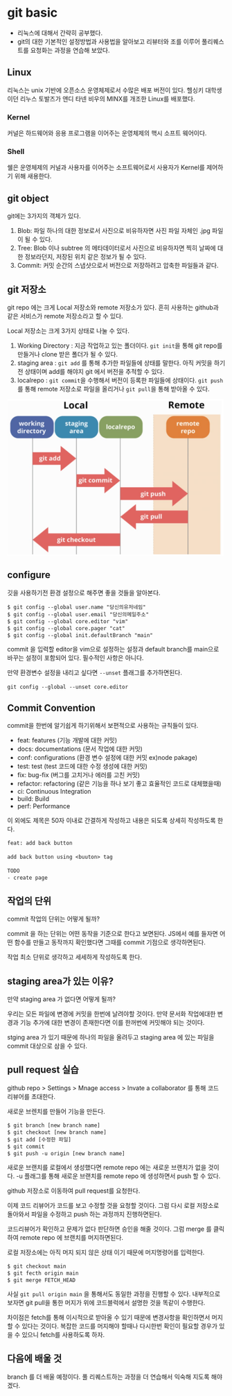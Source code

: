 # git basic
- 리눅스에 대해서 간략히 공부했다.
- git의 대한 기본적인 설정방법과 사용법을 알아보고 리뷰터와 조를 이루어 풀리퀘스트를 요청화는 과정을 연습해 보았다.


## Linux
리눅스는 unix 기반에 오픈소스 운영체제로서 수많은 배포 버전이 있다. 헬싱키 대학생이던 리누스 토발즈가 앤디 타넨 비우의 MINX를 개조한 Linux를 배포했다. 

### Kernel
커널은 하드웨어와 응용 프로그램을 이어주는 운영체제의 핵시 소프트 웨어이다.

### Shell
쉘은 운영체제의 커널과 사용자를 이어주는 소프트웨어로서 사용자가 Kernel를 제어하기 위해 새용한다.


## git object
git에는 3가지의 객체가 있다. 
1. Blob: 파일 하나의 대한 정보로서 사진으로 비유하자면 사진 파일 자체인 .jpg 파일이 될 수 있다.
2. Tree: Blob 이나 subtree 의 메타데이터로서 사진으로 비유하자면 찍히 날짜에 대한 정보라던지, 저장된 위치 같은 정보가 될 수 있다.
3. Commit: 커밋 순간의 스냅샷으로서 버전으로 저장하려고 압축한 파일들과 같다.


## git 저장소
git repo 에는 크게 Local 저장소와 remote 저장소가 있다. 흔히 사용하는 github과 같은 서비스가 remote 저장소라고 할 수 있다.

Local 저장소는 크게 3가지 상태로 나눌 수 있다. 
1. Working Directory : 지금 작업하고 있는 폴더이다. `git init`을 통해 git repo를 만들거나 clone 받은 폴더가 될 수 있다.
2. staging area : `git add` 를 통해 추가한 파일들에 상태를 말한다. 아직 커밋을 하기 전 상태이며 add를 해야지 git 에서 버전을 추적할 수 있다.
3. localrepo : `git commit`을 수행해서 버전이 등록한 파일들에 상태이다. `git push`를 통해 remote 저장소로 파일을 올리거나 `git pull`을 통해 받아올 수 있다. 

<img src="./img/git-process.png" width="500">


## configure
깃을 사용하기전 환경 설정으로 해주면 좋을 것들을 알아본다.
```
$ git config --global user.name "당신의유저네임"
$ git config --global user.email "당신의메일주소"
$ git config --global core.editor "vim"
$ git config --global core.pager "cat"
$ git config --global init.defaultBranch "main"
```
commit 을 입력할 editor을 vim으로 설정하는 설정과 default branch를 main으로 바꾸는 설정이 포함되어 있다. 필수적인 사항은 아니다. 

만약 환경변수 설정을 내리고 싶다면 `--unset` 플래그를 추가하면된다.

`git config --global --unset core.editor`

## Commit Convention
commit을 한번에 알기쉽게 하기위해서 보편적으로 사용하는 규칙들이 있다. 
- feat: features (기능 개발에 대한 커밋)
- docs: documentations (문서 작업에 대한 커밋)
- conf: configurations (환경 변수 설정에 대한 커밋 ex)node pakage)
- test: test (test 코드에 대한 수정 생성에 대한 커밋)
- fix: bug-fix (버그를 고치거나 에러를 고친 커밋)
- refactor: refactoring (같은 기능을 하나 보기 좋고 효율적인 코드로 대체했을때)
- ci: Continuous Integration 
- build: Build
- perf: Performance

이 외에도 제목은 50자 이내로 간결하게 작성하고 내용은 되도록 상세히 작성하도록 한다.
```
feat: add back button

add back button using <buuton> tag

TODO
- create page

```


## 작업의 단위
commit 작업의 단위는 어떻게 될까? 

commit 을 하는 단위는 어떤 동작을 기준으로 한다고 보면된다. JS에서 예를 들자면 어떤 함수를 만들고 동작까지 확인했다면 그때를 commit 기점으로 생각하면된다.

작업 최소 단위로 생각하고 세세하게 작성하도록 한다.


## staging area가 있는 이유?
만약 staging area 가 없다면 어떻게 될까? 

우리는 모든 파일에 변경에 커밋을 한번에 날려야할 것이다. 만약 문서화 작업에대한 변경과 기능 추가에 대한 변경이 존재한다면 이를 한꺼번에 커밋해야 되는 것이다.

stging area 가 있기 때문에 하나의 파일을 올려두고 staging area 에 있는 파일을 commit 대상으로 삼을 수 있다. 

## pull request 실습
github repo > Settings > Mnage access > Invate a collaborator 를 통해 코드 리뷰어를 초대한다.

새로운 브렌치를 만들어 기능을 만든다.
```
$ git branch [new branch name]
$ git checkout [new branch name]
$ git add [수정한 파일]
$ git commit
$ git push -u origin [new branch name]
```

새로운 브랜치를 로컬에서 생성했다면 remote repo 에는 새로운 브랜치가 없을 것이다. -u 플래그를 통해 새로운 브랜치를 remote repo 에 생성하면서 push 할 수 있다. 

github 저장소로 이동하여 pull request를 요청한다.

이제 코드 리뷰어가 코드를 보고 수정할 것을 요청할 것이다. 그럼 다시 로컬 저장소로 돌아와서 파일을 수정하고 push 하는 과정까지 진행하면된다. 

코드리뷰어가 확인하고 문제가 없다 판단하면 승인을 해줄 것이다. 그럼 merge 를 클릭하여 remote repo 에 브랜치를 머지하면된다.

로컬 저장소에는 아직 머지 되지 않은 상태 이기 때문에 머지명령어를 입력한다.
```
$ git checkout main
$ git fecth origin main
$ git merge FETCH_HEAD
```
사실 `git pull origin main` 을 통해서도 동일한 과정을 진행할 수 있다. 내부적으로 보자면 git pull을 통한 머지가 위에 코드블럭에서 설명한 것을 똑같이 수행한다.

차이점은 fetch를 통해 이시적으로 받아올 수 있기 때문에 변경사항을 확인하면서 머지할 수 있다는 것이다. 복잡한 코드를 머지해야 할때나 다시한번 확인이 필요할 경우가 있을 수 있으니 fetch를 사용하도록 하자. 


## 다음에 배울 것
branch 를 더 배울 예정이다.
풀 리퀘스트하는 과정을 더 연습해서 익숙해 지도록 해야 겠다. 


